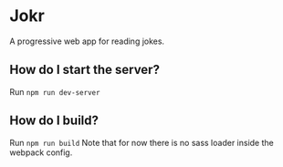 # Jokr
A progressive web app for reading jokes.

## How do I start the server?
Run ```npm run dev-server```

## How do I build?
Run ```npm run build```
Note that for now there is no sass loader inside the webpack config.
